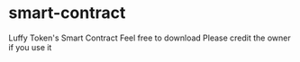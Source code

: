 # smart-contract
Luffy Token's Smart Contract 
Feel free to download
Please credit the owner if you use it
